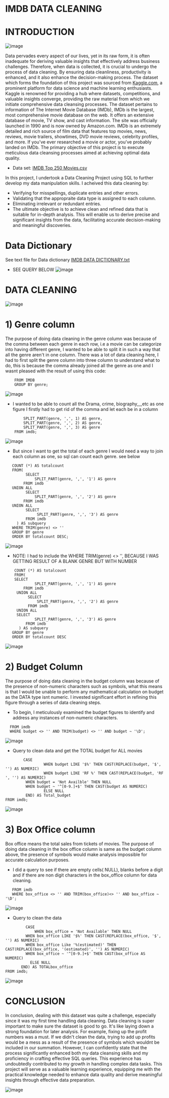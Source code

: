# IMDB DATA CLEANING

# INTRODUCTION

![image](https://github.com/MazeedahOloko/IMDB-/assets/128734036/8efe16c4-4299-4bb4-94c0-990a154e93c1)

Data pervades every aspect of our lives, yet in its raw form, it is often inadequate for deriving valuable insights that effectively address business challenges. Therefore, when data is collected, it is crucial to undergo the process of data cleaning. By ensuring data cleanliness, productivity is enhanced, and it also enhance the decision-making process. The dataset which forms the foundation of this project was sourced from [Kaggle.com](https://www.kaggle.com/), a prominent platform for data science and machine learning enthusiasts. Kaggle is renowned for providing a hub where datasets, competitions, and valuable insights converge, providing the raw material from which we initiate comprehensive data cleansing processes.  The dataset pertains to information of The Internet Movie Database (IMDb), IMDb is the largest, most comprehensive movie database on the web. It offers an extensive database of movie, TV show, and cast information. The site was officially launched in 1990 and is now owned by Amazon.com. IMDb is an extremely detailed and rich source of film data that features top movies, news, reviews, movie trailers, showtimes, DVD movie reviews, celebrity profiles, and more. If you’ve ever researched a movie or actor, you’ve probably landed on IMDb. The primary objective of this project is to execute meticulous data cleansing processes aimed at achieving optimal data quality.

* Data set: 
[IMDB Top 250 Movies.csv](https://github.com/MazeedahOloko/IMDB-/files/12443692/IMDB.Top.250.Movies.csv)

In this project, I undertook a Data Cleaning Project using SQL to further develop my data manipulation skills. I acheived this data cleaning by:
* Verifying for misspellings, duplicate entries and other errors. 
* Validating that the appropraite data type is assigned to each column.
* Eliminating irrelevant or redundant entries.
* The ultimate objective is to achieve clean and refined data that is suitable for in-depth analysis. This will enable us to derive precise and significant insights from the data, facilitating accurate decision-making and meaningful discoveries.

# Data Dictionary
See text file for Data dictionary [IMDB DATA DICTIONARY.txt](https://github.com/MazeedahOloko/IMDB-DATA-ANALYSIS/files/12476279/IMDB.DATA.DICTIONARY.txt)

* SEE QUERY BELOW
![image](https://github.com/MazeedahOloko/IMDB-/assets/128734036/b73347a7-2447-450f-ade6-95a9b326729b)

# DATA CLEANING

![image](https://github.com/MazeedahOloko/IMDB-DATA-ANALYSIS/assets/128734036/0e6c1a79-6c67-4933-8ffc-ee340ca96d4f)


# 1) Genre column
   The purpose of doing data cleaning in the genre column was because of the comma between each genre in each row, i.e a movie can be categorize into having different genre, I wanted to be able to split it in such a way that all the genre aren't in one column. There was a lot of data cleaning here, I had to first split the genre column into three column to understand what to do, this is because the comma already joined all the genre as one and I wasnt pleased with the result of using this code:  
``` SELECT genre, COUNT(*) AS total_count
    FROM IMDB
    GROUP BY genre;
```
![image](https://github.com/MazeedahOloko/IMDB-/assets/128734036/ca611876-0993-4437-8fc8-033169e5910b)


* I wanted to be able to count all the Drama, crime, biography,,,,etc as one figure
  I firstly had to get rid of the comma and let each be in a column
``` SELECT 
        SPLIT_PART(genre, ',', 1) AS genre,
        SPLIT_PART(genre, ',', 2) AS genre,
        SPLIT_PART(genre, ',', 3) AS genre
    FROM imdb;
```
![image](https://github.com/MazeedahOloko/IMDB-/assets/128734036/afd09bf8-a43d-4b44-9222-b0c1b0ee1929)

 * But since I want to get the total of each genre I would need a way to join each column as one, so sql can count each genre. see below
```SELECT genre, 
   COUNT (*) AS totalcount
   FROM(
	     SELECT
             SPLIT_PART(genre, ',', '1') AS genre	
        FROM imdb
   UNION ALL 
         SELECT
             SPLIT_PART(genre, ',', '2') AS genre	
        FROM imdb
   UNION ALL
         SELECT
              SPLIT_PART(genre, ',', '3') AS genre	
         FROM imdb
     ) AS subquery
   WHERE TRIM(genre) <> ''
   GROUP BY genre
   ORDER BY totalcount DESC;
```
![image](https://github.com/MazeedahOloko/IMDB-/assets/128734036/28647654-db60-4643-babd-f5cb29788de5)


* NOTE: I had to include the WHERE TRIM(genre) <> '', BECAUSE I WAS GETTING RESULT OF A BLANK GENRE BUT WITH NUMBER
``` SELECT genre, 
    COUNT (*) AS totalcount
    FROM(
	SELECT
             SPLIT_PART(genre, ',', '1') AS genre	
        FROM imdb
     UNION ALL 
          SELECT
              SPLIT_PART(genre, ',', '2') AS genre	
          FROM imdb
     UNION ALL
	 SELECT
             SPLIT_PART(genre, ',', '3') AS genre	
         FROM imdb
      ) AS subquery
   GROUP BY genre
   ORDER BY totalcount DESC
```
![image](https://github.com/MazeedahOloko/IMDB-/assets/128734036/9d5b1511-edeb-4999-9da2-8c3781dc4a5e)



# 2) Budget Column
   
   The purpose of doing data cleaning in the budget column was because of the presence of non-numeric characters such as symbols, what this means is that I would be unable to perform any mathematical calculation on budget as the DATA type isnt numeric. I invested significant effort in refining this figure through a series of data cleaning steps.
   * To begin, I meticulously examined the budget figures to identify and address any instances of non-numeric characters.
     
```SELECT budget
  FROM imdb
  WHERE budget <> '' AND TRIM(budget) <> '' AND budget ~ '\D';
```

![image](https://github.com/MazeedahOloko/IMDB-/assets/128734036/205f06f4-1611-49a0-94d1-cf86f3ea46ad)


 * Query to clean data and get the TOTAL budget for ALL movies
```SELECT SUM(
	    CASE
                 WHEN budget LIKE '$%' THEN CAST(REPLACE(budget, '$', '') AS NUMERIC)
                 WHEN budget LIKE 'RF %' THEN CAST(REPLACE(budget, 'RF ', '') AS NUMERIC)
		 WHEN budget = 'Not Availble' THEN NULL 
		 WHEN budget ~ '^[0-9.]+$' THEN CAST(budget AS NUMERIC)
                 ELSE NULL
		 END) AS Total_budget
FROM imdb;
```
![image](https://github.com/MazeedahOloko/IMDB-/assets/128734036/22119b55-46f6-4c57-b62f-401cec77c4d5)



# 3) Box Office column
Box office means the total sales from tickets of movies. The purpose of doing data cleaning in the box office column is same as the budget column above, the presence of symbols would make analysis impossible for accurate calculation purposes.
    
   * I did a query to see if there are empty cells( NULL), blanks before a digit and if there are non digit characters in the box_office column for data cleaning.
     
```SELECT box_office
   FROM imdb
   WHERE box_office <> '' AND TRIM(box_office)<> '' AND box_office ~ '\D';
```
![image](https://github.com/MazeedahOloko/IMDB-/assets/128734036/d6a8b034-41b7-47d5-89b8-4012f4030e32)
* Query to clean the data
```SELECT SUM(
         CASE 
             WHEN box_office = 'Not Available' THEN NULL 
	     WHEN box_office LIKE '$%' THEN CAST(REPLACE(box_office, '$', '') AS NUMERIC)
	     WHEN box_office Like '%(estimated)' THEN CAST(REPLACE(box_office, '(estimated)', '') AS NUMERIC)
	     WHEN box_office ~ '^[0-9.]+$' THEN CAST(box_office AS NUMERIC)
           ELSE NULL
	   END) AS TOTALbox_office 
FROM imdb;
```
![image](https://github.com/MazeedahOloko/IMDB-/assets/128734036/7bf58490-f45e-46a0-bd45-f16dd6a2df38)




# CONCLUSION
In conclusion,  dealing with this dataset was quite a challenge, especially since it was my first time handling data cleaning. Data cleaning is super important to make sure the dataset is good to go. It's like laying down a strong foundation for later analysis. For example, fixing up the profit numbers was a must. If we didn't clean the data, trying to add up profits would be a mess as a result of the presence of symbols which wouldnt be included in our summation.
However, I can confidently state that the process significantly enhanced both my data cleansing skills and my proficiency in crafting effective SQL queries. This experience has undoubtedly contributed to my growth in handling complex data tasks. This project will serve as a valuable learning experience, equipping me with the practical knowledge needed to enhance data quality and derive meaningful insights through effective data preparation. 

![image](https://github.com/MazeedahOloko/IMDB-DATA-ANALYSIS/assets/128734036/e37e031f-902b-4a60-8888-3c98ca6b96cb)



